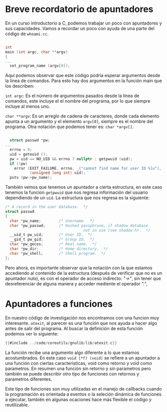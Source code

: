 # Breve recordatorio de apuntadores

En un curso introductorio a C, podemos trabajar un poco con apuntadores y sus capacidades.
Vamos a recordar un poco con ayuda de una parte del código de `whoami.cc`.

```c

int
main (int argc, char **argv)
{
...
  set_program_name (argv[0]);

```

Aquí podemos observar que este código podría esperar argumentos desde la línea de comandos.
Para esto hay dos argumentos en la función main que los describen:

`int argc`: Es el número de argumentos pasados desde la línea de comandos, este incluye el
el nombre del programa, por lo que siempre incluye al menos uno.

`char **argv`: Es un arreglo de cadena de caracteres, donde cada elemento apunta a un argumento
y el elemento `argv[0]`, siempre es el nombre del programa. Otra notación que podemos tener
es: `char *argv[]`.


```c

  struct passwd *pw;
...
  errno = 0;
  uid = geteuid ();
  pw = uid == NO_UID && errno ? nullptr : getpwuid (uid);
  if (!pw)
    error (EXIT_FAILURE, errno, _("cannot find name for user ID %lu"),
           (unsigned long int) uid);
  puts (pw->pw_name);
```

También vemos que tenemos un apuntador a cierta estructura, en este caso tenemos la funcion `getpwuid`
que nos regresa información del usuario dependiendo de un `uid`. La estructura que nos regresa
es la siguiente:

```c
/* A record in the user database.  */
struct passwd
{
  char *pw_name;		/* Username.  */
  char *pw_passwd;		/* Hashed passphrase, if shadow database
                                   not in use (see shadow.h).  */
  __uid_t pw_uid;		/* User ID.  */
  __gid_t pw_gid;		/* Group ID.  */
  char *pw_gecos;		/* Real name.  */
  char *pw_dir;			/* Home directory.  */
  char *pw_shell;		/* Shell program.  */
};
```

Pero ahora, es importante observar que la notación con la que estamos accediendo al contenido de
la estructura (después de verificar que no es un apuntador nulo), es con el operador de acceso
indirecto: _"->"_, sin tener que desreferenciar de alguna manera y acceder mediente el operador _"."_,

# Apuntadores a funciones

En nuestro código de investigación nos encontramos con una funcion muy interesante. `atexit`, al parecer
es una función que nos ayuda a hacer algo antes de salir del programa. Al buscar la definición de esta
función podemos ver lo siguiente:

```c
{{#include ../code/coreutils/gnulib/lib/atexit.c}}
```

La función recibe una argumento algo diferente a lo que estamos acostumbrados. En este caso `void (*f) (void)`
se refiere a un apuntador a una función con ciertas caracteristicas, void como retorno y void como parametros.
En resumen una función sin retorno y sin parametros pero también se puede describir otro tipo de funciones con
retornos y parametros diferentes.

Este tipo de funciones son muy utilizadas en el manejo de callbacks cuando la programación es orientada a eventos
o la seleción dinámica de funciones a ejecutar, también en algunas ocaciones hace más flexible el código y
reutilizable.